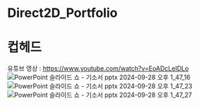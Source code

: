 # Direct2D_Portfolio
 
# 컵헤드

유튜브 영상 : https://www.youtube.com/watch?v=EoADcLeIDLo
![PowerPoint 슬라이드 쇼  -  기소서 pptx 2024-09-28 오후 1_47_16](https://github.com/user-attachments/assets/9cdf5231-5755-4eff-b802-df665d90b088)
![PowerPoint 슬라이드 쇼  -  기소서 pptx 2024-09-28 오후 1_47_23](https://github.com/user-attachments/assets/0649a56d-5219-4bdd-92ba-3d6ea6c22632)
![PowerPoint 슬라이드 쇼  -  기소서 pptx 2024-09-28 오후 1_47_27](https://github.com/user-attachments/assets/3bc48fc4-7ee9-45cb-8e7e-c6a8d7d603b3)
